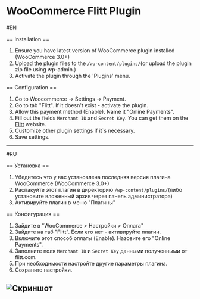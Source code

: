 WooCommerce Flitt Plugin
=========

#EN

== Installation ==

1. Ensure you have latest version of WooCommerce plugin installed (WooCommerce 3.0+)
2. Upload the plugin files to the `/wp-content/plugins/`(or upload the plugin zip file using wp-admin.)
3. Activate the plugin through the 'Plugins' menu.

== Configuration ==

1. Go to Woocommerce -> Settings -> Payment.
2. Go to tab "Flitt". If it doesn't exist - activate the plugin.
3. Allow this payment method (Enable). Name it "Online Payments".
4. Fill out the fields `Merchant ID` and `Secret Key`. You can get them on the [Flitt](https://flitt.com "official site Flitt") website.
5. Customize other plugin settings if it`s necessary.
6. Save settings.

---------

#RU

== Установка ==

1. Убедитесь что у вас установлена последняя версия плагина WooCommerce (WooCommerce 3.0+)
2. Распакуйте этот плагин в директорию `/wp-content/plugins/`(либо установите вложенный архив через панель администратора)
3. Активируйте плагин в меню "Плагины"


== Конфигурация ==

1. Зайдите в "WooCommerce > Настройки > Оплата"
2. Зайдите на таб "Flitt". Если его нет - активируйте плагин.
3. Включите этот способ оплаты (Enable). Назовите его "Online Payments".
4. Заполните поля `Merchant ID` и `Secret Key` данными полученными от flitt.com.
5. При необходимости настройте другие параметры плагина.
6. Сохраните настройки.


![Скриншот][1]
----

[1]: https://raw.githubusercontent.com/cloudipsp/wordpress/master/woocommerce/settings1.png
